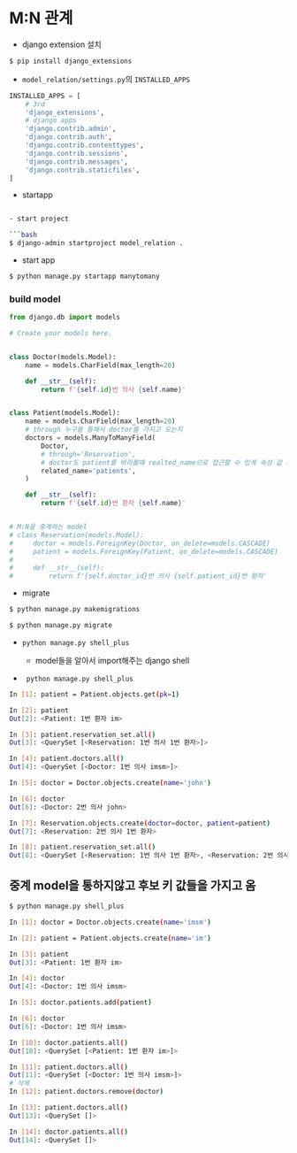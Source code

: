 # M:N 관계

- django extension 설치

```bash
$ pip install django_extensions
```

- `model_relation/settings.py`의 `INSTALLED_APPS`

```python
INSTALLED_APPS = [
    # 3rd
    'django_extensions',
    # django apps
    'django.contrib.admin',
    'django.contrib.auth',
    'django.contrib.contenttypes',
    'django.contrib.sessions',
    'django.contrib.messages',
    'django.contrib.staticfiles',
]
```

- startapp

```bash

- start project

```bash
$ django-admin startproject model_relation .
```

- start app

```bash
$ python manage.py startapp manytomany
```

### build model

```python
from django.db import models

# Create your models here.


class Doctor(models.Model):
    name = models.CharField(max_length=20)

    def __str__(self):
        return f'{self.id}번 의사 {self.name}'


class Patient(models.Model):
    name = models.CharField(max_length=20)
    # through 누구를 통해서 doctor를 가지고 오는지
    doctors = models.ManyToManyField(
        Doctor,
        # through='Reservation',
        # doctor도 patient를 바라볼때 realted_name으로 접근할 수 있게 속성 값 지정
        related_name='patients',
    )

    def __str__(self):
        return f'{self.id}번 환자 {self.name}'


# M:N을 중계하는 model
# class Reservation(models.Model):
#     doctor = models.ForeignKey(Doctor, on_delete=models.CASCADE)
#     patient = models.ForeignKey(Patient, on_delete=models.CASCADE)
#
#     def __str__(self):
#         return f'{self.doctor_id}번 의사 {self.patient_id}번 환자'

```

- migrate

```bash
$ python manage.py makemigrations
```

```bash
$ python manage.py migrate
```

- `python manage.py shell_plus`
  - model들을 알아서 import해주는 django shell

- ` python manage.py shell_plus`

```bash
In [1]: patient = Patient.objects.get(pk=1)

In [2]: patient
Out[2]: <Patient: 1번 환자 im>

In [3]: patient.reservation_set.all()
Out[3]: <QuerySet [<Reservation: 1번 의사 1번 환자>]>

In [4]: patient.doctors.all()
Out[4]: <QuerySet [<Doctor: 1번 의사 imsm>]>

In [5]: doctor = Doctor.objects.create(name='john')

In [6]: doctor
Out[6]: <Doctor: 2번 의사 john>

In [7]: Reservation.objects.create(doctor=doctor, patient=patient)
Out[7]: <Reservation: 2번 의사 1번 환자>

In [8]: patient.reservation_set.all()
Out[8]: <QuerySet [<Reservation: 1번 의사 1번 환자>, <Reservation: 2번 의사 1번 환자>]>

```

## 중계 model을 통하지않고 후보 키 값들을 가지고 옴

```bash
$ python manage.py shell_plus

In [1]: doctor = Doctor.objects.create(name='imsm')

In [2]: patient = Patient.objects.create(name='im')

In [3]: patient
Out[3]: <Patient: 1번 환자 im>

In [4]: doctor
Out[4]: <Doctor: 1번 의사 imsm>

In [5]: doctor.patients.add(patient)

In [6]: doctor
Out[6]: <Doctor: 1번 의사 imsm>

In [10]: doctor.patients.all()
Out[10]: <QuerySet [<Patient: 1번 환자 im>]>

In [11]: patient.doctors.all()
Out[11]: <QuerySet [<Doctor: 1번 의사 imsm>]>
# 삭제
In [12]: patient.doctors.remove(doctor)

In [13]: patient.doctors.all()
Out[13]: <QuerySet []>

In [14]: doctor.patients.all()
Out[14]: <QuerySet []>
```



